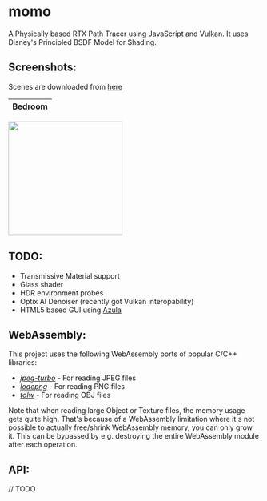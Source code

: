 # momo

A Physically based RTX Path Tracer using JavaScript and Vulkan. It uses Disney's Principled BSDF Model for Shading.

## Screenshots:

Scenes are downloaded from [here](https://benedikt-bitterli.me/resources/)

| Bedroom |
:-------------------------:|
<a><img src="https://i.imgur.com/Sr7mL1W.png" height="228"></a>

## TODO:

 - Transmissive Material support
 - Glass shader
 - HDR environment probes
 - Optix AI Denoiser (recently got Vulkan interopability)
 - HTML5 based GUI using [Azula](https://github.com/maierfelix/azula)

## WebAssembly:

This project uses the following WebAssembly ports of popular C/C++ libraries:

 - [*jpeg-turbo*](https://www.npmjs.com/package/@cwasm/jpeg-turbo) - For reading JPEG files
 - [*lodepng*](https://www.npmjs.com/package/@cwasm/lodepng) - For reading PNG files
 - [*tolw*](https://www.npmjs.com/package/tolw) - For reading OBJ files

Note that when reading large Object or Texture files, the memory usage gets quite high. That's because of a WebAssembly limitation where it's not possible to actually free/shrink WebAssembly memory, you can only grow it. This can be bypassed by e.g. destroying the entire WebAssembly module after each operation.

## API:

// TODO
